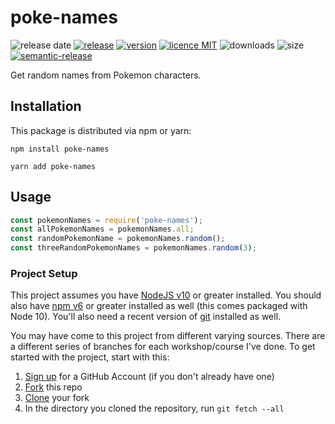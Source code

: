 # poke-names

![release date](https://img.shields.io/github/release-date/oscles/pokemon-names)
[![release](https://img.shields.io/github/v/release/oscles/pokemon-names)](https://github.com/oscles/pokemon-names/releases)
[![version](https://img.shields.io/github/package-json/v/oscles/pokemon-names/main)](https://www.npmjs.com/package/poke-names)
[![licence MIT](https://img.shields.io/npm/l/poke-names)](https://opensource.org/licenses/MIT)
![downloads](https://img.shields.io/github/downloads/oscles/pokemon-names/total?color=green)
![size](https://img.shields.io/github/languages/code-size/oscles/pokemon-names)
[![semantic-release](https://img.shields.io/badge/%20%20%F0%9F%93%A6%F0%9F%9A%80-semantic--release-e10079.svg?style=flat-square)](https://github.com/semantic-release/semantic-release)

Get random names from Pokemon characters.

## Installation

This package is distributed via npm or yarn:

```
npm install poke-names
```

```
yarn add poke-names
```

## Usage

```javascript
const pokemonNames = require('poke-names');
const allPokemonNames = pokemonNames.all;
const randomPokemonName = pokemonNames.random();
const threeRandomPokemonNames = pokemonNames.random(3);
```

### Project Setup

This project assumes you have [NodeJS v10](http://nodejs.org/) or greater installed. You should
also have [npm v6](https://www.npmjs.com/) or greater installed as well (this comes packaged
with Node 10). You'll also need a recent version of [git](https://git-scm.com/) installed
as well.

You may have come to this project from different varying sources. There are a
different series of branches for each workshop/course I've done. To get started with
the project, start with this:

1. [Sign up](https://github.com/join) for a GitHub Account (if you don't already have one)
2. [Fork](https://help.github.com/articles/fork-a-repo/) this repo
3. [Clone](https://help.github.com/articles/cloning-a-repository/) your fork
4. In the directory you cloned the repository, run `git fetch --all`

